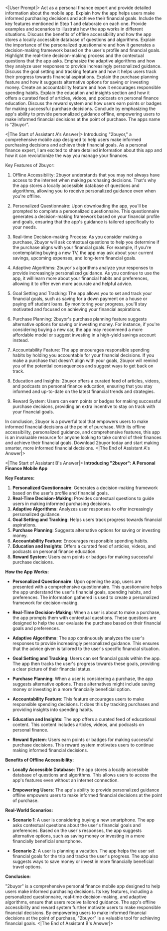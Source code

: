 <|User Prompt|>
Act as a personal finance expert and provide detailed information about the mobile app. Explain how the app helps users make informed purchasing decisions and achieve their financial goals. Include the key features mentioned in Step 1 and elaborate on each one. Provide examples and scenarios to illustrate how the app works in different situations. Discuss the benefits of offline accessibility and how the app stores a locally accessible database of questions and algorithms. Explain the importance of the personalized questionnaire and how it generates a decision-making framework based on the user's profile and financial goals. Highlight the real-time decision-making process and the contextual questions that the app asks. Emphasize the adaptive algorithms and how they analyze user responses to provide increasingly personalized guidance. Discuss the goal setting and tracking feature and how it helps users track their progress towards financial aspirations. Explain the purchase planning feature and how it suggests alternative options for saving or investing money. Create an accountability feature and how it encourages responsible spending habits. Explain the education and insights section and how it offers a curated feed of articles, videos, and podcasts on personal finance education. Discuss the reward system and how users earn points or badges for making successful purchase decisions. Conclude by emphasizing the app's ability to provide personalized guidance offline, empowering users to make informed financial decisions at the point of purchase. The apps name is “2buyor”.

<|The Start of Assistant A's Answer|>
Introducing "2buyor," a comprehensive mobile app designed to help users make informed purchasing decisions and achieve their financial goals. As a personal finance expert, I am excited to share detailed information about this app and how it can revolutionize the way you manage your finances.

Key Features of 2buyor:

1. Offline Accessibility: 2buyor understands that you may not always have access to the internet when making purchasing decisions. That's why the app stores a locally accessible database of questions and algorithms, allowing you to receive personalized guidance even when you're offline.

2. Personalized Questionnaire: Upon downloading the app, you'll be prompted to complete a personalized questionnaire. This questionnaire generates a decision-making framework based on your financial profile and goals, ensuring that the app's guidance is tailored specifically to your needs.

3. Real-time Decision-making Process: As you consider making a purchase, 2buyor will ask contextual questions to help you determine if the purchase aligns with your financial goals. For example, if you're contemplating buying a new TV, the app may ask about your current savings, upcoming expenses, and long-term financial goals.

4. Adaptive Algorithms: 2buyor's algorithms analyze your responses to provide increasingly personalized guidance. As you continue to use the app, it will learn more about your financial habits and preferences, allowing it to offer even more accurate and helpful advice.

5. Goal Setting and Tracking: The app allows you to set and track your financial goals, such as saving for a down payment on a house or paying off student loans. By monitoring your progress, you'll stay motivated and focused on achieving your financial aspirations.

6. Purchase Planning: 2buyor's purchase planning feature suggests alternative options for saving or investing money. For instance, if you're considering buying a new car, the app may recommend a more affordable model or suggest investing in a high-yield savings account instead.

7. Accountability Feature: The app encourages responsible spending habits by holding you accountable for your financial decisions. If you make a purchase that doesn't align with your goals, 2buyor will remind you of the potential consequences and suggest ways to get back on track.

8. Education and Insights: 2buyor offers a curated feed of articles, videos, and podcasts on personal finance education, ensuring that you stay informed and up-to-date on the latest financial trends and strategies.

9. Reward System: Users can earn points or badges for making successful purchase decisions, providing an extra incentive to stay on track with your financial goals.

In conclusion, 2buyor is a powerful tool that empowers users to make informed financial decisions at the point of purchase. With its offline accessibility, personalized guidance, and comprehensive features, this app is an invaluable resource for anyone looking to take control of their finances and achieve their financial goals. Download 2buyor today and start making smarter, more informed financial decisions.
<|The End of Assistant A's Answer|>

<|The Start of Assistant B's Answer|>
**Introducing "2buyor": A Personal Finance Mobile App**

**Key Features:**

1. **Personalized Questionnaire**: Generates a decision-making framework based on the user's profile and financial goals.
2. **Real-Time Decision-Making**: Provides contextual questions to guide users in making informed purchasing decisions.
3. **Adaptive Algorithms**: Analyzes user responses to offer increasingly personalized guidance.
4. **Goal Setting and Tracking**: Helps users track progress towards financial aspirations.
5. **Purchase Planning**: Suggests alternative options for saving or investing money.
6. **Accountability Feature**: Encourages responsible spending habits.
7. **Education and Insights**: Offers a curated feed of articles, videos, and podcasts on personal finance education.
8. **Reward System**: Users earn points or badges for making successful purchase decisions.

**How the App Works:**

- **Personalized Questionnaire**: Upon opening the app, users are presented with a comprehensive questionnaire. This questionnaire helps the app understand the user's financial goals, spending habits, and preferences. The information gathered is used to create a personalized framework for decision-making.

- **Real-Time Decision-Making**: When a user is about to make a purchase, the app prompts them with contextual questions. These questions are designed to help the user evaluate the purchase based on their financial goals and preferences.

- **Adaptive Algorithms**: The app continuously analyzes the user's responses to provide increasingly personalized guidance. This ensures that the advice given is tailored to the user's specific financial situation.

- **Goal Setting and Tracking**: Users can set financial goals within the app. The app then tracks the user's progress towards these goals, providing a clear picture of their financial status.

- **Purchase Planning**: When a user is considering a purchase, the app suggests alternative options. These alternatives might include saving money or investing in a more financially beneficial option.

- **Accountability Feature**: This feature encourages users to make responsible spending decisions. It does this by tracking purchases and providing insights into spending habits.

- **Education and Insights**: The app offers a curated feed of educational content. This content includes articles, videos, and podcasts on personal finance.

- **Reward System**: Users earn points or badges for making successful purchase decisions. This reward system motivates users to continue making informed financial decisions.

**Benefits of Offline Accessibility:**

- **Locally Accessible Database**: The app stores a locally accessible database of questions and algorithms. This allows users to access the app's features even without an internet connection.

- **Empowering Users**: The app's ability to provide personalized guidance offline empowers users to make informed financial decisions at the point of purchase.

**Real-World Scenarios:**

- **Scenario 1**: A user is considering buying a new smartphone. The app asks contextual questions about the user's financial goals and preferences. Based on the user's responses, the app suggests alternative options, such as saving money or investing in a more financially beneficial smartphone.

- **Scenario 2**: A user is planning a vacation. The app helps the user set financial goals for the trip and tracks the user's progress. The app also suggests ways to save money or invest in more financially beneficial travel options.

**Conclusion:**

"2buyor" is a comprehensive personal finance mobile app designed to help users make informed purchasing decisions. Its key features, including a personalized questionnaire, real-time decision-making, and adaptive algorithms, ensure that users receive tailored guidance. The app's offline accessibility and reward system further motivate users to make responsible financial decisions. By empowering users to make informed financial decisions at the point of purchase, "2buyor" is a valuable tool for achieving financial goals.
<|The End of Assistant B's Answer|>